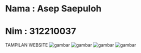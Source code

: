 # Nama   : Asep Saepuloh
# Nim    : 312210037


TAMPILAN WEBSITE
![gambar](https://user-images.githubusercontent.com/100106630/162618264-44bcdab9-7a52-4587-84d4-e4f3c4f0930a.png)
![gambar](https://user-images.githubusercontent.com/100106630/162618268-0a9a58a8-3ebf-40ed-ab61-367999d0e839.png)
![gambar](https://user-images.githubusercontent.com/100106630/162618296-f795d63d-b945-444d-87ee-e419efb3a075.png)
![gambar](https://user-images.githubusercontent.com/100106630/162618348-9e8a5b09-c24c-4a51-83e5-567c1e829c94.png)

